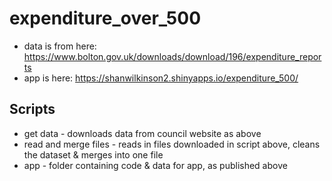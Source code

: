 # expenditure_over_500

* data is from here: https://www.bolton.gov.uk/downloads/download/196/expenditure_reports
* app is here: https://shanwilkinson2.shinyapps.io/expenditure_500/

## Scripts
* get data - downloads data from council website as above
* read and merge files - reads in files downloaded in script above, cleans the dataset & merges into one file
* app - folder containing code & data for app, as published above
